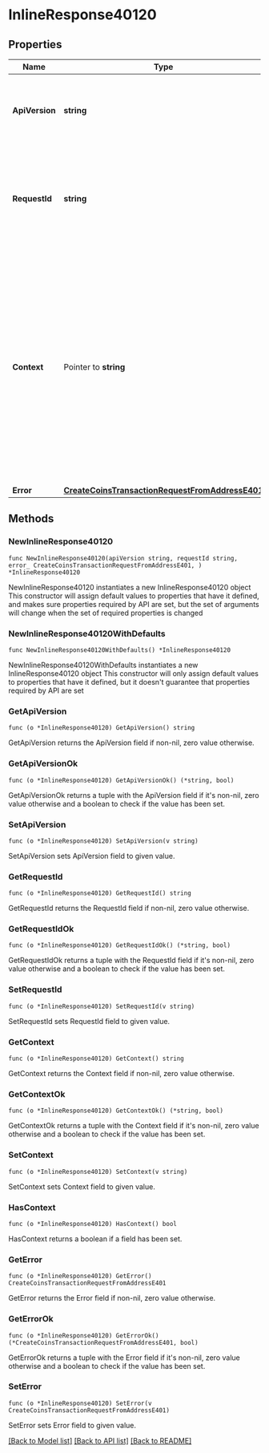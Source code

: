 # InlineResponse40120

## Properties

Name | Type | Description | Notes
------------ | ------------- | ------------- | -------------
**ApiVersion** | **string** | Specifies the version of the API that incorporates this endpoint. | 
**RequestId** | **string** | Defines the ID of the request. The &#x60;requestId&#x60; is generated by Crypto APIs and it&#39;s unique for every request. | 
**Context** | Pointer to **string** | In batch situations the user can use the context to correlate responses with requests. This property is present regardless of whether the response was successful or returned as an error. &#x60;context&#x60; is specified by the user. | [optional] 
**Error** | [**CreateCoinsTransactionRequestFromAddressE401**](CreateCoinsTransactionRequestFromAddressE401.md) |  | 

## Methods

### NewInlineResponse40120

`func NewInlineResponse40120(apiVersion string, requestId string, error_ CreateCoinsTransactionRequestFromAddressE401, ) *InlineResponse40120`

NewInlineResponse40120 instantiates a new InlineResponse40120 object
This constructor will assign default values to properties that have it defined,
and makes sure properties required by API are set, but the set of arguments
will change when the set of required properties is changed

### NewInlineResponse40120WithDefaults

`func NewInlineResponse40120WithDefaults() *InlineResponse40120`

NewInlineResponse40120WithDefaults instantiates a new InlineResponse40120 object
This constructor will only assign default values to properties that have it defined,
but it doesn't guarantee that properties required by API are set

### GetApiVersion

`func (o *InlineResponse40120) GetApiVersion() string`

GetApiVersion returns the ApiVersion field if non-nil, zero value otherwise.

### GetApiVersionOk

`func (o *InlineResponse40120) GetApiVersionOk() (*string, bool)`

GetApiVersionOk returns a tuple with the ApiVersion field if it's non-nil, zero value otherwise
and a boolean to check if the value has been set.

### SetApiVersion

`func (o *InlineResponse40120) SetApiVersion(v string)`

SetApiVersion sets ApiVersion field to given value.


### GetRequestId

`func (o *InlineResponse40120) GetRequestId() string`

GetRequestId returns the RequestId field if non-nil, zero value otherwise.

### GetRequestIdOk

`func (o *InlineResponse40120) GetRequestIdOk() (*string, bool)`

GetRequestIdOk returns a tuple with the RequestId field if it's non-nil, zero value otherwise
and a boolean to check if the value has been set.

### SetRequestId

`func (o *InlineResponse40120) SetRequestId(v string)`

SetRequestId sets RequestId field to given value.


### GetContext

`func (o *InlineResponse40120) GetContext() string`

GetContext returns the Context field if non-nil, zero value otherwise.

### GetContextOk

`func (o *InlineResponse40120) GetContextOk() (*string, bool)`

GetContextOk returns a tuple with the Context field if it's non-nil, zero value otherwise
and a boolean to check if the value has been set.

### SetContext

`func (o *InlineResponse40120) SetContext(v string)`

SetContext sets Context field to given value.

### HasContext

`func (o *InlineResponse40120) HasContext() bool`

HasContext returns a boolean if a field has been set.

### GetError

`func (o *InlineResponse40120) GetError() CreateCoinsTransactionRequestFromAddressE401`

GetError returns the Error field if non-nil, zero value otherwise.

### GetErrorOk

`func (o *InlineResponse40120) GetErrorOk() (*CreateCoinsTransactionRequestFromAddressE401, bool)`

GetErrorOk returns a tuple with the Error field if it's non-nil, zero value otherwise
and a boolean to check if the value has been set.

### SetError

`func (o *InlineResponse40120) SetError(v CreateCoinsTransactionRequestFromAddressE401)`

SetError sets Error field to given value.



[[Back to Model list]](../README.md#documentation-for-models) [[Back to API list]](../README.md#documentation-for-api-endpoints) [[Back to README]](../README.md)


